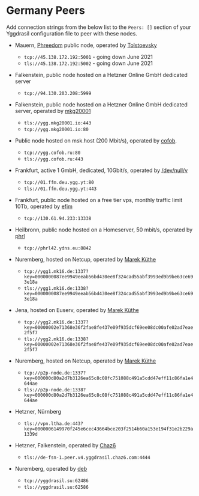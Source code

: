 # Germany Peers

Add connection strings from the below list to the `Peers: []` section of your
Yggdrasil configuration file to peer with these nodes.

* Mauern, [Phreedom](https://phreedom.club) public node, operated by [Tolstoevsky](https://phreedom.club/~tolstoevsky)
  * `tcp://45.138.172.192:5001` - going down June 2021
  * `tls://45.138.172.192:5002` - going down June 2021

* Falkenstein, public node hosted on a Hetzner Online GmbH dedicated server
  * `tcp://94.130.203.208:5999`

* Falkenstein, public node hosted on a Hetzner Online GmbH dedicated server, operated by [mkg20001](https://github.com/mkg20001)
  * `tls://ygg.mkg20001.io:443`
  * `tcp://ygg.mkg20001.io:80`

* Public node hosted on msk.host (200 Mbit/s), operated by [cofob](https://t.me/cofob).
  * `tcp://ygg.cofob.ru:80`
  * `tls://ygg.cofob.ru:443`

* Frankfurt, active 1 GmbH, dedicated, 10Gbit/s, operated by [/dev/null/v](https://dev.nul.lv)
  * `tcp://01.ffm.deu.ygg.yt:80`
  * `tls://01.ffm.deu.ygg.yt:443`

* Frankfurt, public node hosted on a free tier vps, monthly traffic limit 10Tb, operated by [efim](https://github.com/efim)
  * `tcp://130.61.94.233:13338`

* Heilbronn, public node hosted on a Homeserver, 50 mbit/s, operated by [phrl](http://phrl42.ydns.eu)
  *  `tcp://phrl42.ydns.eu:8842`

* Nuremberg, hosted on Netcup, operated by [Marek Küthe](https://mk16.de/)
  * `tcp://ygg1.mk16.de:1337?key=0000000087ee9949eeab56bd430ee8f324cad55abf3993ed9b9be63ce693e18a`
  * `tls://ygg1.mk16.de:1338?key=0000000087ee9949eeab56bd430ee8f324cad55abf3993ed9b9be63ce693e18a`

* Jena, hosted on Euserv, operated by [Marek Küthe](https://mk16.de/)
  * `tcp://ygg2.mk16.de:1337?key=00000002e71368e36f2fae8fe437e09f935dcf69ee08dc00afe02ad7eae2f5f7`
  * `tls://ygg2.mk16.de:1338?key=00000002e71368e36f2fae8fe437e09f935dcf69ee08dc00afe02ad7eae2f5f7`
  
* Nuremberg, hosted on Netcup, operated by [Marek Küthe](https://mk16.de/)
  * `tcp://p2p-node.de:1337?key=000000d80a2d7b3126ea65c8c08fc751088c491a5cdd47eff11c86fa1e4644ae`
  * `tls://p2p-node.de:1338?key=000000d80a2d7b3126ea65c8c08fc751088c491a5cdd47eff11c86fa1e4644ae`

* Hetzner, Nürnberg
  * `tls://vpn.ltha.de:443?key=0000006149970f245e6cec43664bce203f2514b60a153e194f31e2b229a1339d`

* Hetzner, Falkenstein, operated by [Chaz6](https://github.com/chaz6)
  * `tls://de-fsn-1.peer.v4.yggdrasil.chaz6.com:4444`

* Nuremberg, operated by [deb](https://ysl.su)
  * `tcp://yggdrasil.su:62486`
  * `tls://yggdrasil.su:62586`
